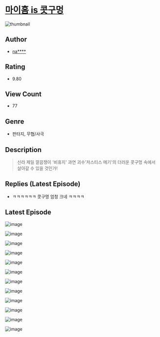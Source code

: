 # [마이홈 is 콧구멍](https://comic.naver.com/challenge/list?titleId=810693)
![thumbnail](https://image-comic.pstatic.net/user_contents_data/challenge_comic/2023/05/24/324275/upload_4063991116182467894_480x623.jpeg)

## Author
- [na****](https://comic.naver.com/artistTitle?id=324275)

## Rating
- 9.80

## View Count
- 77

## Genre
- 판타지, 무협/사극

## Description
> 신라 제일 깔끔쟁이 '비휴지' 과연 괴수'저스티스 메기'의 더러운 콧구멍 속에서 살아갈 수 있을 것인가!

## Replies (Latest Episode)
- ㅋㅋㅋㅋㅋㅋ 콧구멍 엄청 크네 ㅋㅋㅋㅋ

## Latest Episode
![image](https://image-comic.pstatic.net/user_contents_data/challenge_comic/2023/05/24/324275/upload_7089571129072313648.jpeg)

![image](https://image-comic.pstatic.net/user_contents_data/challenge_comic/2023/05/24/324275/upload_3906086771635533874.jpeg)

![image](https://image-comic.pstatic.net/user_contents_data/challenge_comic/2023/05/24/324275/upload_7233681717993224545.jpeg)

![image](https://image-comic.pstatic.net/user_contents_data/challenge_comic/2023/05/24/324275/upload_3702580544651277158.jpeg)

![image](https://image-comic.pstatic.net/user_contents_data/challenge_comic/2023/05/24/324275/upload_3761121842215203937.jpeg)

![image](https://image-comic.pstatic.net/user_contents_data/challenge_comic/2023/05/24/324275/upload_7089337835022006113.jpeg)

![image](https://image-comic.pstatic.net/user_contents_data/challenge_comic/2023/05/24/324275/upload_3559026991483348323.jpeg)

![image](https://image-comic.pstatic.net/user_contents_data/challenge_comic/2023/05/24/324275/upload_3906091165420643940.jpeg)

![image](https://image-comic.pstatic.net/user_contents_data/challenge_comic/2023/05/24/324275/upload_3703194969790691380.jpeg)

![image](https://image-comic.pstatic.net/user_contents_data/challenge_comic/2023/05/24/324275/upload_7161628728176567607.jpeg)

![image](https://image-comic.pstatic.net/user_contents_data/challenge_comic/2023/05/24/324275/upload_3977584886792217650.jpeg)

![image](https://image-comic.pstatic.net/user_contents_data/challenge_comic/2023/05/24/324275/upload_3762251928943223601.jpeg)
